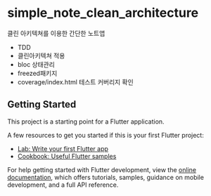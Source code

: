 # simple_note_clean_architecture

클린 아키텍쳐를 이용한 간단한 노트앱

- TDD
- 클린아키텍쳐 적용
- bloc 상태관리
- freezed패키지
- coverage/index.html 테스트 커버리지 확인

## Getting Started

This project is a starting point for a Flutter application.

A few resources to get you started if this is your first Flutter project:

- [Lab: Write your first Flutter app](https://docs.flutter.dev/get-started/codelab)
- [Cookbook: Useful Flutter samples](https://docs.flutter.dev/cookbook)

For help getting started with Flutter development, view the
[online documentation](https://docs.flutter.dev/), which offers tutorials,
samples, guidance on mobile development, and a full API reference.
